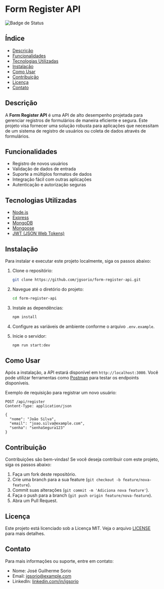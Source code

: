 # Form Register API

![Badge de Status](https://img.shields.io/badge/status-em%20desenvolvimento-yellow)

## Índice

- [Descrição](#descrição)
- [Funcionalidades](#funcionalidades)
- [Tecnologias Utilizadas](#tecnologias-utilizadas)
- [Instalação](#instalação)
- [Como Usar](#como-usar)
- [Contribuição](#contribuição)
- [Licença](#licença)
- [Contato](#contato)

## Descrição

A **Form Register API** é uma API de alto desempenho projetada para gerenciar registros de formulários de maneira eficiente e segura. Este projeto visa fornecer uma solução robusta para aplicações que necessitam de um sistema de registro de usuários ou coleta de dados através de formulários.

## Funcionalidades

- Registro de novos usuários
- Validação de dados de entrada
- Suporte a múltiplos formatos de dados
- Integração fácil com outras aplicações
- Autenticação e autorização seguras

## Tecnologias Utilizadas

- [Node.js](https://nodejs.org/)
- [Express](https://expressjs.com/)
- [MongoDB](https://www.mongodb.com/)
- [Mongoose](https://mongoosejs.com/)
- [JWT (JSON Web Tokens)](https://jwt.io/)

## Instalação

Para instalar e executar este projeto localmente, siga os passos abaixo:

1. Clone o repositório:

   ```bash
   git clone https://github.com/jgsorio/form-register-api.git
   ```

2. Navegue até o diretório do projeto:

   ```bash
   cd form-register-api
   ```

3. Instale as dependências:

   ```bash
   npm install
   ```

4. Configure as variáveis de ambiente conforme o arquivo `.env.example`.

5. Inicie o servidor:

   ```bash
   npm run start:dev
   ```

## Como Usar

Após a instalação, a API estará disponível em `http://localhost:3000`. Você pode utilizar ferramentas como [Postman](https://www.postman.com/) para testar os endpoints disponíveis.

Exemplo de requisição para registrar um novo usuário:

```http
POST /api/register
Content-Type: application/json

{
  "nome": "João Silva",
  "email": "joao.silva@example.com",
  "senha": "senhaSegura123"
}
```

## Contribuição

Contribuições são bem-vindas! Se você deseja contribuir com este projeto, siga os passos abaixo:

1. Faça um fork deste repositório.
2. Crie uma branch para a sua feature (`git checkout -b feature/nova-feature`).
3. Commit suas alterações (`git commit -m 'Adiciona nova feature'`).
4. Faça o push para a branch (`git push origin feature/nova-feature`).
5. Abra um Pull Request.

## Licença

Este projeto está licenciado sob a Licença MIT. Veja o arquivo [LICENSE](LICENSE) para mais detalhes.

## Contato

Para mais informações ou suporte, entre em contato:

- Nome: José Guilherme Sorio
- Email: jgsorio@example.com
- LinkedIn: [linkedin.com/in/jgsorio](https://www.linkedin.com/in/jos%C3%A9-guilherme-sorio-56375222b/)
